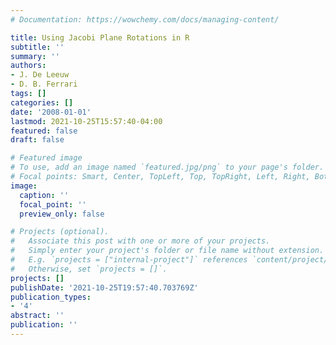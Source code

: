 ```yaml
---
# Documentation: https://wowchemy.com/docs/managing-content/

title: Using Jacobi Plane Rotations in R
subtitle: ''
summary: ''
authors:
- J. De Leeuw
- D. B. Ferrari
tags: []
categories: []
date: '2008-01-01'
lastmod: 2021-10-25T15:57:40-04:00
featured: false
draft: false

# Featured image
# To use, add an image named `featured.jpg/png` to your page's folder.
# Focal points: Smart, Center, TopLeft, Top, TopRight, Left, Right, BottomLeft, Bottom, BottomRight.
image:
  caption: ''
  focal_point: ''
  preview_only: false

# Projects (optional).
#   Associate this post with one or more of your projects.
#   Simply enter your project's folder or file name without extension.
#   E.g. `projects = ["internal-project"]` references `content/project/deep-learning/index.md`.
#   Otherwise, set `projects = []`.
projects: []
publishDate: '2021-10-25T19:57:40.703769Z'
publication_types:
- '4'
abstract: ''
publication: ''
---
```

